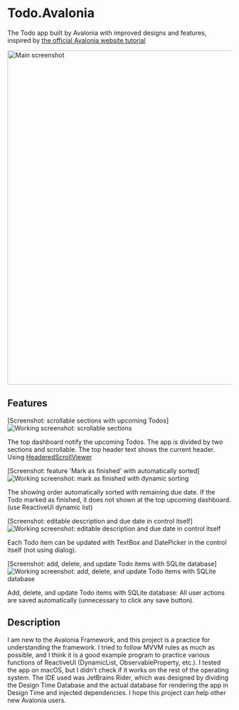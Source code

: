 # Todo.Avalonia
The Todo app built by Avalonia with improved designs and features, inspired by [the official Avalonia website tutorial](https://docs.avaloniaui.net/tutorials/todo-list-app)

<img width="752" alt="Main screenshot" src="https://user-images.githubusercontent.com/63503910/180939268-ead46126-c859-44c8-8237-1fdc14a1b084.png">

## Features

[Screenshot: scrollable sections with upcoming Todos]
![Working screenshot: scrollable sections](https://user-images.githubusercontent.com/63503910/180939386-40ff8574-cfb2-4260-9821-e0ccfa9a700f.gif)

The top dashboard notify the upcoming Todos. The app is divided by two sections and scrollable. The top header text shows the current header. Using [HeaderedScrollViewer](https://github.com/stripe2933/HeaderedScrollViewer)

[Screenshot: feature 'Mark as finished' with automatically sorted]
![Working screenshot: mark as finished with dynamic sorting](https://user-images.githubusercontent.com/63503910/180939817-40b4c3b8-9073-4f23-aa64-39ff26a85df6.gif)

The showing order automatically sorted with remaining due date. If the Todo marked as finished, it does not shown at the top upcoming dashboard. (use ReactiveUI dynamic list)

[Screenshot: editable description and due date in control itself]
![Working screenshot: editable description and due date in control itself](https://user-images.githubusercontent.com/63503910/180940342-e9c8b25f-cca5-42aa-9fc6-b0a48ec30534.gif)

Each Todo item can be updated with TextBox and DatePicker in the control itself (not using dialog).

[Screenshot: add, delete, and update Todo items with SQLite database]
![Working screenshot: add, delete, and update Todo items with SQLite database](https://user-images.githubusercontent.com/63503910/180940601-93d8a97a-bb52-44de-8825-bd47114dbfc1.gif)

Add, delete, and update Todo items with SQLite database: All user actions are saved automatically (unnecessary to click any save button).

## Description

I am new to the Avalonia Framework, and this project is a practice for understanding the framework.
I tried to follow MVVM rules as much as possible, and I think it is a good example program to practice various functions of ReactiveUI (DynamicList, ObservableProperty, etc.).
I tested the app on macOS, but I didn't check if it works on the rest of the operating system. The IDE used was JetBrains Rider, which was designed by dividing the Design Time Database and the actual database for rendering the app in Design Time and injected dependencies.
I hope this project can help other new Avalonia users.
